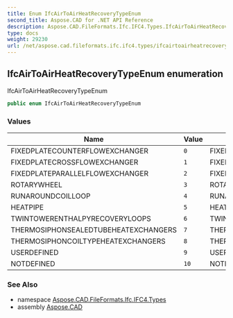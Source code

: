 ```yaml
---
title: Enum IfcAirToAirHeatRecoveryTypeEnum
second_title: Aspose.CAD for .NET API Reference
description: Aspose.CAD.FileFormats.Ifc.IFC4.Types.IfcAirToAirHeatRecoveryTypeEnum enum. IfcAirToAirHeatRecoveryTypeEnum
type: docs
weight: 29230
url: /net/aspose.cad.fileformats.ifc.ifc4.types/ifcairtoairheatrecoverytypeenum/
---
```

## IfcAirToAirHeatRecoveryTypeEnum enumeration

IfcAirToAirHeatRecoveryTypeEnum

```csharp
public enum IfcAirToAirHeatRecoveryTypeEnum
```

### Values

| Name | Value | Description |
| --- | --- | --- |
| FIXEDPLATECOUNTERFLOWEXCHANGER | `0` | FIXEDPLATECOUNTERFLOWEXCHANGER |
| FIXEDPLATECROSSFLOWEXCHANGER | `1` | FIXEDPLATECROSSFLOWEXCHANGER |
| FIXEDPLATEPARALLELFLOWEXCHANGER | `2` | FIXEDPLATEPARALLELFLOWEXCHANGER |
| ROTARYWHEEL | `3` | ROTARYWHEEL |
| RUNAROUNDCOILLOOP | `4` | RUNAROUNDCOILLOOP |
| HEATPIPE | `5` | HEATPIPE |
| TWINTOWERENTHALPYRECOVERYLOOPS | `6` | TWINTOWERENTHALPYRECOVERYLOOPS |
| THERMOSIPHONSEALEDTUBEHEATEXCHANGERS | `7` | THERMOSIPHONSEALEDTUBEHEATEXCHANGERS |
| THERMOSIPHONCOILTYPEHEATEXCHANGERS | `8` | THERMOSIPHONCOILTYPEHEATEXCHANGERS |
| USERDEFINED | `9` | USERDEFINED |
| NOTDEFINED | `10` | NOTDEFINED |

### See Also

* namespace [Aspose.CAD.FileFormats.Ifc.IFC4.Types](../../aspose.cad.fileformats.ifc.ifc4.types/)
* assembly [Aspose.CAD](../../)



